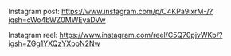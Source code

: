 Instagram post: https://www.instagram.com/p/C4KPa9ixrM-/?igsh=cWo4bWZ0MWEyaDVw

Instagram reel: https://www.instagram.com/reel/C5Q70pjvWKb/?igsh=ZGg1YXQzYXppN2Nw
